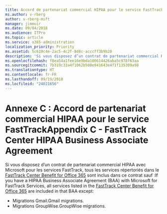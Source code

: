 ```yaml
---
title: Accord de partenariat commercial HIPAA pour le service FastTrack
ms.author: v-rberg
author: v-rberg-msft
manager: jimmuir
ms.date: 09/04/2018
ms.audience: ITPro
ms.topic: article
ms.service: o365-administration
localization_priority: Priority
ms.assetid: 5c619c4e-2ac5-4c2f-8d8c-acccff3b9b20
description: 'Si vous disposez d’un contrat de partenariat commercial HIPAA avec Microsoft pour les services FastTrack, tous les services répertoriés dans le FastTrack Center Benefit for Office 365 sont inclus dans ce contrat sauf :'
ms.openlocfilehash: f8ea54a1fee16e9bda100614426aba5c978f63aa
ms.sourcegitcommit: 7b319c33a4f1062b508e941643e4f1f135309a98
ms.translationtype: HT
ms.contentlocale: fr-FR
ms.lasthandoff: 09/19/2018
ms.locfileid: "24021656"
---
```

# <a name="appendix-c---fasttrack-center-hipaa-business-associate-agreement"></a><span data-ttu-id="a768a-103">Annexe C : Accord de partenariat commercial HIPAA pour le service FastTrack</span><span class="sxs-lookup"><span data-stu-id="a768a-103">Appendix C - FastTrack Center HIPAA Business Associate Agreement</span></span>

<span data-ttu-id="a768a-104">Si vous disposez d’un contrat de partenariat commercial HIPAA avec Microsoft pour les services FastTrack, tous les services répertoriés dans le [FastTrack Center Benefit for Office 365](fasttrack-benefit-for-office-365.md) sont inclus dans ce contrat sauf :</span><span class="sxs-lookup"><span data-stu-id="a768a-104">If you have a HIPAA Business Associate Agreement (BAA) with Microsoft for FastTrack Services, all services listed in the [FastTrack Center Benefit for Office 365](fasttrack-benefit-for-office-365.md) are included in that BAA except:</span></span> 
  
- <span data-ttu-id="a768a-105">Migrations Gmail.</span><span class="sxs-lookup"><span data-stu-id="a768a-105">Gmail migrations.</span></span>   
- <span data-ttu-id="a768a-106">Migrations GroupWise.</span><span class="sxs-lookup"><span data-stu-id="a768a-106">GroupWise migrations.</span></span>
    

